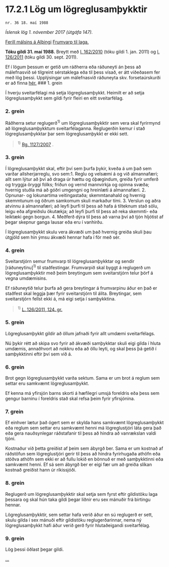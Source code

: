 # 17.2.1 Lög um lögreglusamþykktir

`nr. 36 18. maí 1988`

_Íslensk lög 1. nóvember 2017 (útgáfa 147)._

[Ferill málsins á Alþingi](https://www.althingi.is/thingstorf/thingmalalistar-eftir-thingum/ferill/?ltg=110&mnr=276)
[Frumvarp til laga.](https://www.althingi.is/altext/110/s/pdf/0575.pdf)

**Tóku gildi 31. maí 1988.**
Breytt með
[l. 162/2010](https://althingi.is/altext/stjt/2010.162.html) (tóku gildi 1. jan. 2011) og
[l. 126/2011](https://althingi.is/altext/stjt/2011.126.html) (tóku gildi 30. sept. 2011).

Ef í lögum þessum er getið um ráðherra eða ráðuneyti án þess að málefnasvið sé tilgreint sérstaklega eða til þess vísað, er átt viðeðasem fer með lög þessi. Upplýsingar um málefnasvið ráðuneyta skv. forsetaúrskurði er að finna [hér.](2017015.md) ### 1. grein

Í hverju sveitarfélagi má setja lögreglusamþykkt. Heimilt er að setja lögreglusamþykkt sem gildi fyrir fleiri en eitt sveitarfélag.

### 2. grein

Ráðherra setur reglugerð<sup>1)</sup> um lögreglusamþykktir sem vera skal fyrirmynd að lögreglusamþykktum sveitarfélaganna. Reglugerðin kemur í stað lögreglusamþykktar þar sem lögreglusamþykkt er ekki sett.

> <sup>1)</sup> [Rg. 1127/2007](https://www.reglugerd.is/reglugerdir/allar/nr/1127-2007) .



### 3. grein

Í lögreglusamþykkt skal, eftir því sem þurfa þykir, kveða á um það sem varðar allsherjarreglu, svo sem:1. Reglu og velsæmi á og við almannafæri; allt sem lýtur að því að draga úr hættu og óþægindum, greiða fyrir umferð og tryggja öryggi fólks; friðun og vernd mannvirkja og opinna svæða; hvernig stuðla má að góðri umgengni og hreinlæti á almannafæri.
2. Opnunar- og lokunartíma veitingastaða; skemmtanahald og hvernig skemmtunum og öðrum samkomum skuli markaður tími.
3. Verslun og aðra atvinnu á almannafæri; að leyfi þurfi til þess að hafa á tilteknum stað sölu, leigu eða afgreiðslu ökutækja; að leyfi þurfi til þess að reka skemmti- eða leiktæki gegn borgun.
4. Meðferð dýra til þess að varna því að tjón hljótist af þegar skepnur ganga lausar eða eru í vanhirðu.

Í lögreglusamþykkt skulu vera ákvæði um það hvernig greiða skuli þau útgjöld sem hin ýmsu ákvæði hennar hafa í för með sér.

### 4. grein

Sveitarstjórn semur frumvarp til lögreglusamþykktar og sendir [ráðuneytinu]<sup>1)</sup> til staðfestingar. Frumvarpið skal byggt á reglugerð um lögreglusamþykktir með þeim breytingum sem sveitarstjórn telur þörf á vegna umdæmisins.

Ef ráðuneytið telur þurfa að gera breytingar á frumvarpinu áður en það er staðfest skal leggja þær fyrir sveitarstjórn til álita. Breytingar, sem sveitarstjórn fellst ekki á, má eigi setja í samþykktina.

> <sup>1)</sup> [L. 126/2011, 124. gr.](https://althingi.is/altext/stjt/2011.126.html)

### 5. grein

Lögreglusamþykkt gildir að öllum jafnaði fyrir allt umdæmi sveitarfélags.

Nú þykir rétt að skipa svo fyrir að ákvæði samþykktar skuli eigi gilda í hluta umdæmis, annaðhvort að nokkru eða að öllu leyti, og skal þess þá getið í samþykktinni eftir því sem við á.

### 6. grein

Brot gegn lögreglusamþykkt varða sektum. Sama er um brot á reglum sem settar eru samkvæmt lögreglusamþykkt.

Ef kenna má yfirsjón barns skorti á hæfilegri umsjá foreldris eða þess sem gengur barninu í foreldris stað skal refsa þeim fyrir yfirsjónina.

### 7. grein

Ef einhver lætur það ógert sem er skylda hans samkvæmt lögreglusamþykkt eða reglum sem settar eru samkvæmt henni má lögreglustjóri láta gera það eða gera nauðsynlegar ráðstafanir til þess að hindra að vanrækslan valdi tjóni.

Kostnaður við þetta greiðist af þeim sem ábyrgð ber. Sama er um kostnað af ráðstöfun sem lögreglustjóri gerir til þess að hindra fyrirhugaða athöfn eða stöðva athöfn sem ekki er að fullu lokið en bönnuð er með samþykktinni eða samkvæmt henni. Ef sá sem ábyrgð ber er eigi fær um að greiða slíkan kostnað greiðist hann úr ríkissjóði.

### 8. grein

Reglugerð um lögreglusamþykktir skal setja sem fyrst eftir gildistöku laga þessara og skal hún taka gildi þegar liðnir eru sex mánuðir frá birtingu hennar.

Lögreglusamþykktir, sem settar hafa verið áður en sú reglugerð er sett, skulu gilda í sex mánuði eftir gildistöku reglugerðarinnar, nema ný lögreglusamþykkt hafi áður verið gerð fyrir hlutaðeigandi sveitarfélag.

### 9. grein

Lög þessi öðlast þegar gildi.

[…](https://www.althingi.is/lagasafn/leidbeiningar/)
